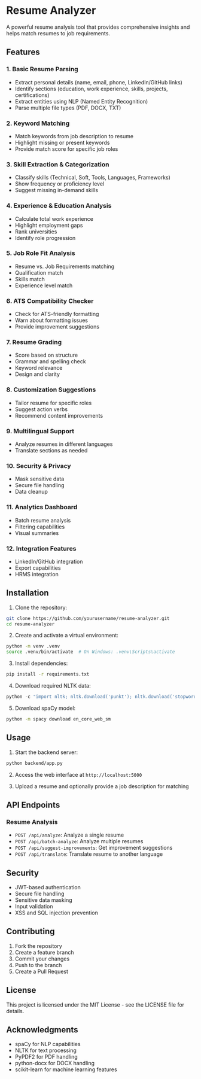 # Resume Analyzer

A powerful resume analysis tool that provides comprehensive insights and helps match resumes to job requirements.

## Features

### 1. Basic Resume Parsing
- Extract personal details (name, email, phone, LinkedIn/GitHub links)
- Identify sections (education, work experience, skills, projects, certifications)
- Extract entities using NLP (Named Entity Recognition)
- Parse multiple file types (PDF, DOCX, TXT)

### 2. Keyword Matching
- Match keywords from job description to resume
- Highlight missing or present keywords
- Provide match score for specific job roles

### 3. Skill Extraction & Categorization
- Classify skills (Technical, Soft, Tools, Languages, Frameworks)
- Show frequency or proficiency level
- Suggest missing in-demand skills

### 4. Experience & Education Analysis
- Calculate total work experience
- Highlight employment gaps
- Rank universities
- Identify role progression

### 5. Job Role Fit Analysis
- Resume vs. Job Requirements matching
- Qualification match
- Skills match
- Experience level match

### 6. ATS Compatibility Checker
- Check for ATS-friendly formatting
- Warn about formatting issues
- Provide improvement suggestions

### 7. Resume Grading
- Score based on structure
- Grammar and spelling check
- Keyword relevance
- Design and clarity

### 8. Customization Suggestions
- Tailor resume for specific roles
- Suggest action verbs
- Recommend content improvements

### 9. Multilingual Support
- Analyze resumes in different languages
- Translate sections as needed

### 10. Security & Privacy
- Mask sensitive data
- Secure file handling
- Data cleanup

### 11. Analytics Dashboard
- Batch resume analysis
- Filtering capabilities
- Visual summaries

### 12. Integration Features
- LinkedIn/GitHub integration
- Export capabilities
- HRMS integration

## Installation

1. Clone the repository:
```bash
git clone https://github.com/yourusername/resume-analyzer.git
cd resume-analyzer
```

2. Create and activate a virtual environment:
```bash
python -m venv .venv
source .venv/bin/activate  # On Windows: .venv\Scripts\activate
```

3. Install dependencies:
```bash
pip install -r requirements.txt
```

4. Download required NLTK data:
```python
python -c "import nltk; nltk.download('punkt'); nltk.download('stopwords'); nltk.download('averaged_perceptron_tagger')"
```

5. Download spaCy model:
```bash
python -m spacy download en_core_web_sm
```

## Usage

1. Start the backend server:
```bash
python backend/app.py
```

2. Access the web interface at `http://localhost:5000`

3. Upload a resume and optionally provide a job description for matching

## API Endpoints

### Resume Analysis
- `POST /api/analyze`: Analyze a single resume
- `POST /api/batch-analyze`: Analyze multiple resumes
- `POST /api/suggest-improvements`: Get improvement suggestions
- `POST /api/translate`: Translate resume to another language

## Security

- JWT-based authentication
- Secure file handling
- Sensitive data masking
- Input validation
- XSS and SQL injection prevention

## Contributing

1. Fork the repository
2. Create a feature branch
3. Commit your changes
4. Push to the branch
5. Create a Pull Request

## License

This project is licensed under the MIT License - see the LICENSE file for details.

## Acknowledgments

- spaCy for NLP capabilities
- NLTK for text processing
- PyPDF2 for PDF handling
- python-docx for DOCX handling
- scikit-learn for machine learning features 